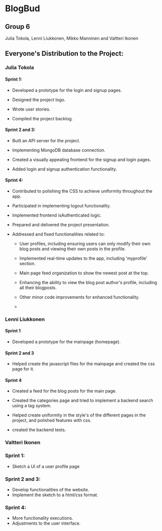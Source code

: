 # BlogBud

## Group 6

Julia Tokola, Lenni Liukkonen, Mikko Manninen and Valtteri Ikonen

## Everyone's Distribution to the Project:

### Julia Tokola

#### Sprint 1:

- Developed a prototype for the login and signup pages.
  
- Designed the project logo.
  
- Wrote user stories.
  
- Compiled the project backlog.

#### Sprint 2 and 3:

- Built an API server for the project.

- Implementing MongoDB database connection.
  
- Created a visually appealing frontend for the signup and login pages.
  
- Added login and signup authentication functionality.

#### Sprint 4:

- Contributed to polishing the CSS to achieve uniformity throughout the app.
  
- Participated in implementing logout functionality.
  
- Implemented frontend isAuthenticated logic.
  
- Prepared and delivered the project presentation.
  
- Addressed and fixed functionalities related to:
  
    - User profiles, including ensuring users can only modify their own blog posts and viewing their own posts in the profile.

    - Implemented real-time updates to the app, including 'myprofile' section.
      
    - Main page feed organization to show the newest post at the top.
 
    - Enhancing the ability to view the blog post author's profile, including all their blogposts.
      
    - Other minor code improvements for enhanced functionality.
    - 
### Lenni Liukkonen

#### Sprint 1

- Developed a prototype for the mainpage (homepage).

#### Sprint 2 and 3

- Helped create the javascript files for the mainpage and created the css page for it.

#### Sprint 4

- Created a feed for the blog posts for the main page.
  
- Created the categories page and tried to implement a backend search using a tag system.
  
- Helped create uniformity in the style's of the different pages in the project, and polished features with css.
  
- created the backend tests.



### Valtteri Ikonen

### Sprint 1:
- Sketch a UI of a user profile page

### Sprint 2 and 3:
- Develop functionalities of the website.
- Implement the sketch to a html/css format.

### Sprint 4:
- More functionality executions.
- Adjustments to the user interface.
